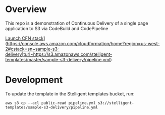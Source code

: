 # Overview
This repo is a demonstration of Continuous Delivery of a single page application to S3 via CodeBuild and CodePipeline

[Launch CFN stack](https://s3.amazonaws.com/stelligent-training-public/public/cloudformation-launch-stack.png)](https://console.aws.amazon.com/cloudformation/home?region=us-west-2#cstack=sn~sample-s3-delivery|turl~https://s3.amazonaws.com/stelligent-templates/master/sample-s3-delivery/pipeline.yml)

# Development
To update the template in the Stelligent templates bucket, run:
```
aws s3 cp --acl public-read pipeline.yml s3://stelligent-templates/sample-s3-delivery/pipeline.yml
```
